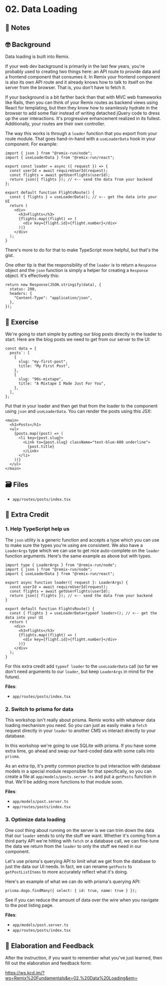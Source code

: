 # 02. Data Loading

## 📝 Notes

## 🤓 Background

Data loading is built into Remix.

If your web dev background is primarily in the last few years, you're probably
used to creating two things here: an API route to provide data and a frontend
component that consumes it. In Remix your frontend component is also its own API
route and it already knows how to talk to itself on the server from the browser.
That is, you don't have to fetch it.

If your background is a bit farther back than that with MVC web frameworks like
Rails, then you can think of your Remix routes as backend views using React for
templating, but then they know how to seamlessly hydrate in the browser to add
some flair instead of writing detached jQuery code to dress up the user
interactions. It's progressive enhancement realized in its fullest.
Additionally, your routes are their own controller.

The way this works is through a `loader` function that you export from your
route module. That goes hand-in-hand with a `useLoaderData` hook in your
component. For example:

```tsx
import { json } from "@remix-run/node";
import { useLoaderData } from "@remix-run/react";

export const loader = async ({ request }) => {
  const userId = await requireUserId(request);
  const flights = await getUserFlights(userId);
  return json({ flights }); // <-- send the data from your backend
};

export default function FlightsRoute() {
  const { flights } = useLoaderData(); // <-- get the data into your UI
  return (
    <div>
      <h3>Flights</h3>
      {flights.map((flight) => (
        <div key={flight.id}>{flight.number}</div>
      ))}
    </div>
  );
}
```

There's more to do for that to make TypeScript more helpful, but that's the
gist.

One other tip is that the responsibility of the `loader` is to return a
`Response` object and the `json` function is simply a helper for creating a
`Response` object. It's effectively this:

```tsx
return new Response(JSON.stringify(data), {
  status: 200,
  headers: {
    "Content-Type": "application/json",
  },
});
```

## 💪 Exercise

We're going to start simple by putting our blog posts directly in the loader to
start. Here are the blog posts we need to get from our server to the UI:

```tsx
const data = {
  posts`: [
    {
      slug: "my-first-post",
      title: "My First Post",
    },
    {
      slug: "90s-mixtape",
      title: "A Mixtape I Made Just For You",
    },
  ],
};
```

Put that in your loader and then get that from the loader to the component using
`json` and `useLoaderData`. You can render the posts using this JSX:

```tsx
<main>
  <h1>Posts</h1>
  <ul>
    {posts.map((post) => (
      <li key={post.slug}>
        <Link to={post.slug} className="text-blue-600 underline">
          {post.title}
        </Link>
      </li>
    ))}
  </ul>
</main>
```

## 🗃 Files

- `app/routes/posts/index.tsx`

## 💯 Extra Credit

### 1. Help TypeScript help us

The `json` utility is a generic function and accepts a type which you can use to
make sure the types you're using are consistent. We also have a `LoaderArgs`
type which we can use to get nice auto-complete on the `loader` function
arguments. Here's the same example as above but with types.

```tsx
import type { LoaderArgs } from "@remix-run/node";
import { json } from "@remix-run/node";
import { useLoaderData } from "@remix-run/react";

export async function loader({ request }: LoaderArgs) {
  const userId = await requireUserId(request);
  const flights = await getUserFlights(userId);
  return json({ flights }); // <-- send the data from your backend
}

export default function FlightsRoute() {
  const { flights } = useLoaderData<typeof loader>(); // <-- get the data into your UI
  return (
    <div>
      <h3>Flights</h3>
      {flights.map((flight) => (
        <div key={flight.id}>{flight.number}</div>
      ))}
    </div>
  );
}
```

For this extra credit add `typeof loader` to the `useLoaderData` call (so far we
don't need arguments to our `loader`, but keep `LoaderArgs` in mind for the
future).

**Files**:

- `app/routes/posts/index.tsx`

### 2. Switch to prisma for data

This workshop isn't really about prisma. Remix works with whatever data loading
mechanism you need. So you can just as easily make a `fetch` request directly in
your `loader` to another CMS vs interact directly to your database.

In this workshop we're going to use SQLite with prisma. If you have some extra
time, go ahead and swap our hard-coded data with some calls into `prisma`.

As an extra tip, it's pretty common practice to put interaction with database
models in a special module responsible for that specifically, so you can create
a file at `app/models/posts.server.ts` and put a `getPosts` function in that.
We'll be adding more functions to that module soon.

**Files**:

- `app/models/post.server.ts`
- `app/routes/posts/index.tsx`

### 3. Optimize data loading

One cool thing about running on the server is we can trim down the data that our
`loader` sends to only the stuff we want. Whether it's coming from a third party
API we're hitting with `fetch` or a database call, we can fine-tune the data we
return from the `loader` to only the stuff we need in our component.

Let's use prisma's querying API to limit what we get from the database to just
the data our UI needs. In fact, we can rename `getPosts` to `getPostListItems`
to more accurately reflect what it's doing.

Here's an example of what we can do with prisma's querying API:

```tsx
prisma.dogo.findMany({ select: { id: true, name: true } });
```

See if you can reduce the amount of data over the wire when you navigate to the
post listing page.

**Files**:

- `app/models/post.server.ts`
- `app/routes/posts/index.tsx`

## 🦉 Elaboration and Feedback

After the instruction, if you want to remember what you've just learned, then
fill out the elaboration and feedback form:

https://ws.kcd.im/?ws=Remix%20Fundamentals&e=02.%20Data%20Loading&em=
